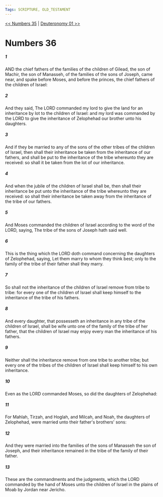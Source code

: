 ```yaml
---
Tags: SCRIPTURE, OLD_TESTAMENT
---
```


[<< Numbers 35](OLD_TESTAMENT/04_Numbers/Numbers_35.md) | [Deuteronomy 01 >>](OLD_TESTAMENT/05_Deuteronomy/Deuteronomy_01.md)

# Numbers 36

##### 1
 AND the chief fathers of the families of the children of Gilead, the son of Machir, the son of Manasseh, of the families of the sons of Joseph, came near, and spake before Moses, and before the princes, the chief fathers of the children of Israel:
##### 2
 And they said, The LORD commanded my lord to give the land for an inheritance by lot to the children of Israel: and my lord was commanded by the LORD to give the inheritance of Zelophehad our brother unto his daughters.
##### 3
 And if they be married to any of the sons of the other tribes of the children of Israel, then shall their inheritance be taken from the inheritance of our fathers, and shall be put to the inheritance of the tribe whereunto they are received: so shall it be taken from the lot of our inheritance.
##### 4
 And when the jubile of the children of Israel shall be, then shall their inheritance be put unto the inheritance of the tribe whereunto they are received: so shall their inheritance be taken away from the inheritance of the tribe of our fathers.
##### 5
 And Moses commanded the children of Israel according to the word of the LORD, saying, The tribe of the sons of Joseph hath said well.
##### 6
 This is the thing which the LORD doth command concerning the daughters of Zelophehad, saying, Let them marry to whom they think best; only to the family of the tribe of their father shall they marry.
##### 7
 So shall not the inheritance of the children of Israel remove from tribe to tribe: for every one of the children of Israel shall keep himself to the inheritance of the tribe of his fathers.
##### 8
 And every daughter, that possesseth an inheritance in any tribe of the children of Israel, shall be wife unto one of the family of the tribe of her father, that the children of Israel may enjoy every man the inheritance of his fathers.
##### 9
 Neither shall the inheritance remove from one tribe to another tribe; but every one of the tribes of the children of Israel shall keep himself to his own inheritance.
##### 10
 Even as the LORD commanded Moses, so did the daughters of Zelophehad:
##### 11
 For Mahlah, Tirzah, and Hoglah, and Milcah, and Noah, the daughters of Zelophehad, were married unto their father's brothers' sons:
##### 12
 And they were married into the families of the sons of Manasseh the son of Joseph, and their inheritance remained in the tribe of the family of their father.
##### 13
 These are the commandments and the judgments, which the LORD commanded by the hand of Moses unto the children of Israel in the plains of Moab by Jordan near Jericho.
